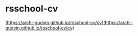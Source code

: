 # rsschool-cv

[https://archi-gudvin.github.io/rsschool-cv/cv](https://archi-gudvin.github.io/rsschool-cv/cv)